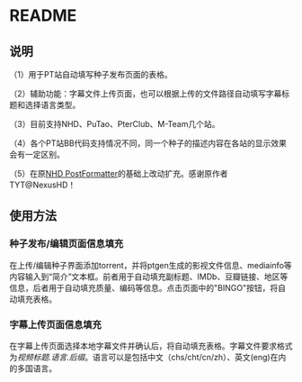 # README

## 说明

（1）用于PT站自动填写种子发布页面的表格。

（2）辅助功能：字幕文件上传页面，也可以根据上传的文件路径自动填写字幕标题和选择语言类型。

（3）目前支持NHD、PuTao、PterClub、M-Team几个站。

（4）各个PT站BB代码支持情况不同，同一个种子的描述内容在各站的显示效果会有一定区别。

（5）在原[NHD PostFormatter](https://update.greasyfork.org/scripts/36224/Post%20Formatter.user.js)的基础上改动扩充。感谢原作者TYT@NexusHD！

## 使用方法

### 种子发布/编辑页面信息填充

在上传/编辑种子界面添加torrent，并将ptgen生成的影视文件信息、mediainfo等内容输入到“简介”文本框。前者用于自动填充副标题、IMDb、豆瓣链接、地区等信息，后者用于自动填充质量、编码等信息。点击页面中的"BINGO"按钮，将自动填充表格。

### 字幕上传页面信息填充

在字幕上传页面选择本地字幕文件并确认后，将自动填充表格。字幕文件要求格式为*视频标题.语言.后缀*。语言可以是包括中文（chs/cht/cn/zh）、英文(eng)在内的多国语言。
